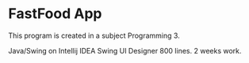 # FastFood App
This program is created in a subject Programming 3.

Java/Swing on Intellij IDEA Swing UI Designer
800 lines.
2 weeks work.
